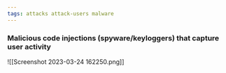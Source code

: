 ```yaml
---
tags: attacks attack-users malware
---
```


### Malicious code injections (spyware/keyloggers) that capture user activity

![[Screenshot 2023-03-24 162250.png]]